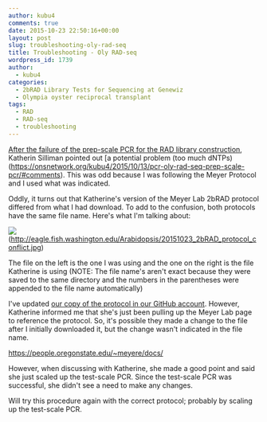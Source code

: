 ```yaml
---
author: kubu4
comments: true
date: 2015-10-23 22:50:16+00:00
layout: post
slug: troubleshooting-oly-rad-seq
title: Troubleshooting - Oly RAD-seq
wordpress_id: 1739
author:
  - kubu4
categories:
  - 2bRAD Library Tests for Sequencing at Genewiz
  - Olympia oyster reciprocal transplant
tags:
  - RAD
  - RAD-seq
  - troubleshooting
---
```


[After the failure of the prep-scale PCR for the RAD library construction](2015/10/13/pcr-oly-rad-seq-prep-scale-pcr.html), Katherin Silliman pointed out [a potential problem (too much dNTPs)(https://onsnetwork.org/kubu4/2015/10/13/pcr-oly-rad-seq-prep-scale-pcr/#comments). This was odd because I was following the Meyer Protocol and I used what was indicated.

Oddly, it turns out that Katherine's version of the Meyer Lab 2bRAD protocol differed from what I had download. To add to the confusion, both protocols have the same file name. Here's what I'm talking about:

![](https://eagle.fish.washington.edu/Arabidopsis/20151023_2bRAD_protocol_conflict.jpg)(http://eagle.fish.washington.edu/Arabidopsis/20151023_2bRAD_protocol_conflict.jpg)



The file on the left is the one I was using and the one on the right is the file Katherine is using (NOTE: The file name's aren't exact because they were saved to the same directory and the numbers in the parentheses were appended to the file name automatically)

I've updated [our copy of the protocol in our GitHub account](https://github.com/sr320/LabDocs/blob/master/protocols/External_Protocols/2bRAD_11Aug2015.pdf). However, Katherine informed me that she's just been pulling up the Meyer Lab page to reference the protocol. So, it's possible they made a change to the file after I initially downloaded it, but the change wasn't indicated in the file name.

https://people.oregonstate.edu/~meyere/docs/

However, when discussing with Katherine, she made a good point and said she just scaled up the test-scale PCR. Since the test-scale PCR was successful, she didn't see a need to make any changes.

Will try this procedure again with the correct protocol; probably by scaling up the test-scale PCR.
